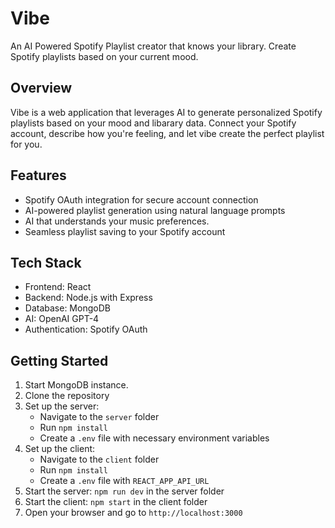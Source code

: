 # Vibe

An AI Powered Spotify Playlist creator that knows your library. Create Spotify playlists based on your current mood.

## Overview

Vibe is a web application that leverages AI to generate personalized Spotify playlists based on your mood and libarary data. Connect your Spotify account, describe how you're feeling, and let vibe create the perfect playlist for you.

## Features

- Spotify OAuth integration for secure account connection
- AI-powered playlist generation using natural language prompts
- AI that understands your music preferences.
- Seamless playlist saving to your Spotify account

## Tech Stack

- Frontend: React
- Backend: Node.js with Express
- Database: MongoDB
- AI: OpenAI GPT-4
- Authentication: Spotify OAuth

## Getting Started

1. Start MongoDB instance. 
2. Clone the repository
3. Set up the server:
   - Navigate to the `server` folder
   - Run `npm install`
   - Create a `.env` file with necessary environment variables
4. Set up the client:
   - Navigate to the `client` folder
   - Run `npm install`
   - Create a `.env` file with `REACT_APP_API_URL`
5. Start the server: `npm run dev` in the server folder
6. Start the client: `npm start` in the client folder
7. Open your browser and go to `http://localhost:3000`
